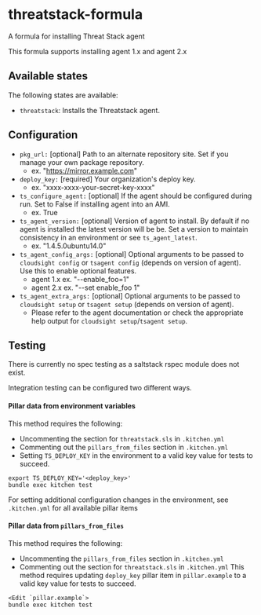 # threatstack-formula

A formula for installing Threat Stack agent

This formula supports installing agent 1.x and agent 2.x

## Available states
The following states are available:
* ``threatstack``: Installs the Threatstack agent.

## Configuration
* `pkg_url:`                [optional] Path to an alternate repository site.  Set if you manage your own package repository.
    * ex. "https://mirror.example.com"
* `deploy_key:`             [required] Your organization's deploy key.
    * ex. "xxxx-xxxx-your-secret-key-xxxx"
* `ts_configure_agent:`     [optional] If the agent should be configured during run.  Set to False if installing agent into an AMI.
    * ex. True
* `ts_agent_version:`       [optional] Version of agent to install.  By default if no agent is installed the latest version will be be.  Set a version to maintain consistency in an environment or see `ts_agent_latest`.
    * ex. "1.4.5.0ubuntu14.0"
* `ts_agent_config_args:`   [optional] Optional arguments to be passed to `cloudsight config` or `tsagent config` (depends on version of agent).  Use this to enable optional features.
    * agent 1.x ex. "--enable_foo=1"
    * agent 2.x ex. "--set enable_foo 1"
* `ts_agent_extra_args:`    [optional] Optional arguments to be passed to `cloudsight setup` or `tsagent setup` (depends on version of agent).
    * Please refer to the agent documentation or check the appropriate help output for `cloudsight setup`/`tsagent setup`.

## Testing
There is currently no spec testing as a saltstack rspec module does not exist.

Integration testing can be configured two different ways.

#### Pillar data from environment variables

This method requires the following:
* Uncommenting the section for `threatstack.sls` in `.kitchen.yml`
* Commenting out the `pillars_from_files` section in `.kitchen.yml`
* Setting `TS_DEPLOY_KEY` in the environment to a valid key value for tests to succeed.
```
export TS_DEPLOY_KEY='<deploy_key>'
bundle exec kitchen test
```

For setting additional configuration changes in the environment, see `.kitchen.yml` for all available pillar items

#### Pillar data from `pillars_from_files`

This method requires the following:
* Uncommenting the `pillars_from_files` section in `.kitchen.yml`
* Commenting out the section for `threatstack.sls` in `.kitchen.yml`
This method requires updating `deploy_key` pillar item in `pillar.example` to a valid key value for tests to succeed.
```
<Edit `pillar.example`>
bundle exec kitchen test
```
